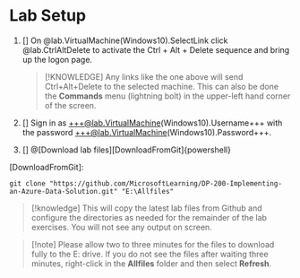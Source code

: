 # Lab Setup

1. [] On @lab.VirtualMachine(Windows10).SelectLink click @lab.CtrlAltDelete to activate the Ctrl + Alt + Delete sequence and bring up the logon page.

    >[!KNOWLEDGE] Any links like the one above will send Ctrl+Alt+Delete to the selected machine. This can also be done the **Commands** menu (lightning bolt) in the upper-left hand corner of the screen.

1. [] Sign in as +++@lab.VirtualMachine(Windows10).Username+++ with the password +++@lab.VirtualMachine(Windows10).Password+++.

1. [] @[Download lab files][DownloadFromGit]{powershell}


[DownloadFromGit]:

```
git clone "https://github.com/MicrosoftLearning/DP-200-Implementing-an-Azure-Data-Solution.git" "E:\Allfiles" 
```

> [!knowledge] This will copy the latest lab files from Github and configure the directories as needed for the remainder of the lab exercises. You will not see any output on screen.

>[!note] Please allow two to three minutes for the files to download fully to the E: drive. If you do not see the files after waiting three minutes,  right-click in the **Allfiles** folder and then select **Refresh**. 
